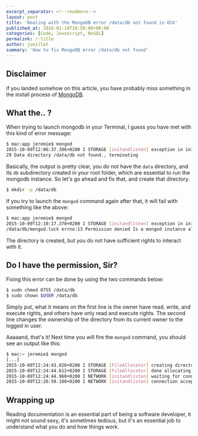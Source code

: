 ```yaml
---
excerpt_separator: <!--readmore-->
layout: post
title: 'Dealing with the MongoDB error /data/db not found in OSX'
published_at: 2016-01-10T10:50:00+00:00
categories: [Code, Javascript, NoSQL]
permalink: /:title
author: jveillet
summary: 'How to fix MongoDB error /data/db not found'
---
```


## Disclaimer

if you landed somehow on this article, you have probably miss something in the install process of [MongoDB](https://docs.mongodb.org/manual/tutorial/install-mongodb-on-os-x/).

<!--readmore-->

## What the.. ?

When trying to launch mongodb in your Terminal, I guess you have met with this kind of error message:
```bash
$ mac:app jeremie$ mongod
2015-10-09T12:06:37.396+0200 I STORAGE [initandlisten] exception in initAndListen:
29 Data directory /data/db not found., terminating
```

Basically, the output is pretty clear, you do not have the `data` directory, and its `db` subdirectory created in your root folder, which are essential to run the mongodb instance.
So let's go ahead and fix that, and create that directory.

```bash
$ mkdir -p /data/db
```

If you try to launch the `mongod` command again after that, it will fail with something like the above:
```bash
$ mac:app jeremie$ mongod
2015-10-09T12:10:17.370+0200 I STORAGE [initandlisten] exception in initAndListen: 98 Unable to create/open lock file:
/data/db/mongod.lock errno:13 Permission denied Is a mongod instance already running?, terminating
```

The directory is created, but you do not have sufficient rights to interact with it.

## Do I have the permission, Sir?

Fixing this error can be done by using the two commands below:
```bash
$ sudo chmod 0755 /data/db
$ sudo chown $USER /data/db
```

Simply put, what it means on the first line is the owner have read, write, and execute rights, and others have only read and execute rights.
The second line changes the ownership of the directory from its current owner to the logged in user.

Aaaaand, that's it! Next time you will fire the `mongod` command, you should see an output like this:
```bash
$ mac:~ jeremie$ mongod
[...]
2015-10-09T12:24:43.826+0200 I STORAGE [FileAllocator] creating directory /data/db/_tmp
2015-10-09T12:24:44.612+0200 I STORAGE [FileAllocator] done allocating datafile /data/db/local.0, size: 64MB, took 0.785 secs
2015-10-09T12:24:44.960+0200 I NETWORK [initandlisten] waiting for connections on port 27017
2015-10-09T12:26:50.108+0200 I NETWORK [initandlisten] connection accepted from 127.0.0.1:50278 #1 (1 connection now open)
```

## Wrapping up

Reading documentation is an essential part of being a software developer, it might not sound sexy, it's sometimes tedious, but it's an essential job to understand what you do and how things work.
